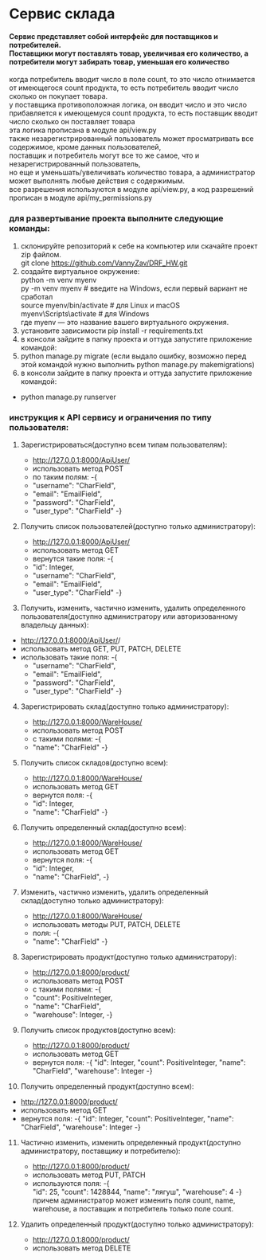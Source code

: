 # Сервис склада

#### Сервис представляет собой интерфейс для поставщиков и потребителей.<br/>Поставщики могут поставлять товар, увеличивая его количество, а потребители могут забирать товар, уменьшая его количество<br/>
когда потребитель вводит число в поле count, то это число отнимается от имеющегося count продукта, то есть потребитель вводит число сколько он покупает товара.<br/>
у поставщика противоположная логика, он вводит число и это число прибавляется к имеющемуся count продукта, то есть поставщик вводит число сколько он поставляет товара<br/>
эта логика прописана в модуле api/view.py<br/>
также незарегистрированный пользователь может просматривать все содержимое, кроме данных пользователей, <br/>
поставщик и потребитель могут все то же самое, что и незарегистрированный пользователь,<br/>
но еще и уменьшать/увеличивать количество товара, а администратор может выполнять любые действия с содержимым.<br/>
все разрешения используются в модуле api/view.py, а код разрешений прописан в модуле api/my_permissions.py

### для развертывание проекта выполните следующие команды:
1. склонируйте репозиторий к себе на компьютер или скачайте проект zip файлом.<br/>
   git clone https://github.com/VannyZav/DRF_HW.git
2. создайте виртуальное окружение:<br/>
   python -m venv myenv<br/>
   py -m venv myenv   # введите на Windows, если первый вариант не сработал<br/>
   source myenv/bin/activate  # для Linux и macOS<br/>
   myenv\Scripts\activate     # для Windows<br/>
   где myenv — это название вашего виртуального окружения.<br/>
3. установите зависимости pip install -r requirements.txt
4. в консоли зайдите в папку проекта и оттуда запустите приложение командой:<br/>
5. python manage.py migrate (если выдало ошибку, возможно перед этой командой нужно выполнить python manage.py makemigrations) 
6. в консоли зайдите в папку проекта и оттуда запустите приложение командой:<br/>
- python manage.py runserver 

### инструкция к API сервису и ограничения по типу пользователя:
1. Зарегистрироваться(доступно всем типам пользователям):<br/>
   - http://127.0.0.1:8000/ApiUser/
   - использовать метод POST
   - по таким полям:
   -{
   -    "username": "CharField",
   -    "email": "EmailField",
   -    "password": "CharField",
   -    "user_type": "CharField"
   -}
2. Получить список пользователей(доступно только администратору):<br/>
   - http://127.0.0.1:8000/ApiUser/
   - использовать метод GET
   - вернутся такие поля:
   -{
   -    "id": Integer,
   -    "username": "CharField",
   -    "email": "EmailField",
   -    "user_type": "CharField"
   -}

3. Получить, изменить, частично изменить, удалить определенного пользователя(доступно администратору или авторизованному владельцу данных):<br/>
- http://127.0.0.1:8000/ApiUser/<id>/
- использовать метод GET, PUT, PATCH, DELETE
- использовать такие поля:
   -{
   -    "username": "CharField",
   -    "email": "EmailField",
   -    "password": "CharField",
   -    "user_type": "CharField"
   -}

4. Зарегистрировать склад(доступно только администратору):
   - http://127.0.0.1:8000/WareHouse/
   - использовать метод POST
   - с такими полями:
   -{
   -   "name": "CharField"
   -}

5. Получить список складов(доступно всем):
   - http://127.0.0.1:8000/WareHouse/
   - использовать метод GET
   - вернутся поля:
   -{
   -    "id": Integer,
   -    "name": "CharField"
   -}

6. Получить определенный склад(доступно всем):
   - http://127.0.0.1:8000/WareHouse/<id>
   - использовать метод GET
   - вернутся поля:
   -{
   -    "id": Integer,
   -    "name": "CharField",
   -}

7. Изменить, частично изменить, удалить определенный склад(доступно только администратору):
   - http://127.0.0.1:8000/WareHouse/<id>
   - использовать методы PUT, PATCH, DELETE
   - поля:
   -{
   -    "name": "CharField"
   -}

8. Зарегистрировать продукт(доступно только администратору):
   - http://127.0.0.1:8000/product/
   - использовать метод POST
   - с такими полями:
   -{
   -    "count": PositiveInteger,
   -    "name": "CharField",
   -    "warehouse": Integer,
   -}

9. Получить список продуктов(доступно всем):
   - http://127.0.0.1:8000/product/
   - использовать метод GET
   - вернутся поля:
   -{
        "id": Integer,
        "count": PositiveInteger,
        "name": "CharField",
        "warehouse": Integer
   -}

10. Получить определенный продукт(доступно всем):
   - http://127.0.0.1:8000/product/<id>
   - использовать метод GET
   - вернутся поля:
   -{
        "id": Integer,
        "count": PositiveInteger,
        "name": "CharField",
        "warehouse": Integer
   -}

11. Частично изменить, изменить определенный продукт(доступно администратору, поставщику и потребителю):
    - http://127.0.0.1:8000/product/<id>
    - использовать метод PUT, PATCH
    - используются поля:
    -{   
         "id": 25,
         "count": 1428844,
         "name": "лягуш",
         "warehouse": 4
    -}
    причем администратор может изменить поля count, name, warehouse, а поставщик и потребитель только поле count.

12. Удалить определенный продукт(доступно только администратору):
    - http://127.0.0.1:8000/product/<id>
    - использовать метод DELETE




   
